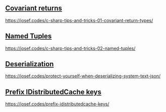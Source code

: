 ## [Covariant returns](https://josef.codes/c-sharp-tips-and-tricks-01-covariant-return-types/)
https://josef.codes/c-sharp-tips-and-tricks-01-covariant-return-types/

## [Named Tuples](https://josef.codes/c-sharp-tips-and-tricks-02-named-tuples/)
https://josef.codes/c-sharp-tips-and-tricks-02-named-tuples/

## [Deserialization](https://josef.codes/protect-yourself-when-deserializing-system-text-json/)
https://josef.codes/protect-yourself-when-deserializing-system-text-json/

## [Prefix IDistributedCache keys](https://josef.codes/prefix-idistributedcache-keys/)
https://josef.codes/prefix-idistributedcache-keys/
